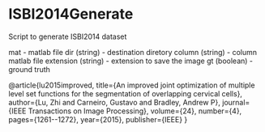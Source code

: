 # ISBI2014Generate
Script to generate ISBI2014 dataset

mat - matlab file
dir (string) - destination diretory
column (string) - column matlab file
extension (string) - extension to save the image
gt (boolean) - ground truth 

@article{lu2015improved,
  title={An improved joint optimization of multiple level set functions for the segmentation of overlapping cervical cells},
  author={Lu, Zhi and Carneiro, Gustavo and Bradley, Andrew P},
  journal={IEEE Transactions on Image Processing},
  volume={24},
  number={4},
  pages={1261--1272},
  year={2015},
  publisher={IEEE}
}

